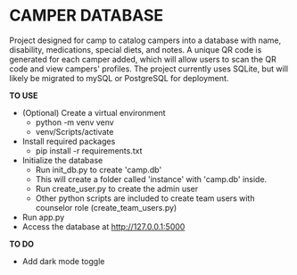 # CAMPER DATABASE

Project designed for camp to catalog campers into a database with name, disability, medications, special diets, and notes. A unique QR code is generated for each camper added, which will allow users to scan the QR code and view campers' profiles. The project currently uses SQLite, but will likely be migrated to mySQL or PostgreSQL for deployment.

**TO USE**
- (Optional) Create a virtual environment
    - python -m venv venv
    - venv/Scripts/activate
- Install required packages
    - pip install -r requirements.txt
- Initialize the database
    - Run init_db.py to create 'camp.db'
    - This will create a folder called 'instance' with 'camp.db' inside.
    - Run create_user.py to create the admin user
    - Other python scripts are included to create team users with counselor role (create_team_users.py)
- Run app.py
- Access the database at http://127.0.0.1:5000


**TO DO**
- Add dark mode toggle

